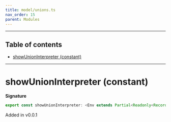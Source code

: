 ```yaml
---
title: model/unions.ts
nav_order: 15
parent: Modules
---
```


---

<h2 class="text-delta">Table of contents</h2>

- [showUnionInterpreter (constant)](#showunioninterpreter-constant)

---

# showUnionInterpreter (constant)

**Signature**

```ts
export const showUnionInterpreter: <Env extends Partial<Readonly<Record<"ShowURI", any>>>>() => ModelAlgebraUnions<"ShowURI", Env> = ...
```

Added in v0.0.1
